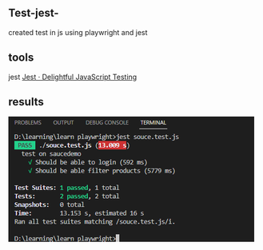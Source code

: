 ## Test-jest-

created test in js using playwright and jest 

## tools

jest [Jest · Delightful JavaScript Testing](https://jestjs.io)

## results

![All tests](/Capturevisual.PNG "All tests")

